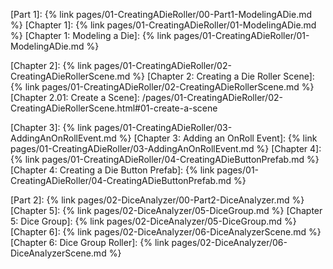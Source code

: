 [Part 1]: {% link pages/01-CreatingADieRoller/00-Part1-ModelingADie.md %}
[Chapter 1]: {% link pages/01-CreatingADieRoller/01-ModelingADie.md %}
[Chapter 1: Modeling a Die]: {% link pages/01-CreatingADieRoller/01-ModelingADie.md %}

[Chapter 2]: {% link pages/01-CreatingADieRoller/02-CreatingADieRollerScene.md %}
[Chapter 2: Creating a Die Roller Scene]: {% link pages/01-CreatingADieRoller/02-CreatingADieRollerScene.md %}
[Chapter 2.01: Create a Scene]: /pages/01-CreatingADieRoller/02-CreatingADieRollerScene.html#01-create-a-scene

[Chapter 3]: {% link pages/01-CreatingADieRoller/03-AddingAnOnRollEvent.md %}
[Chapter 3: Adding an OnRoll Event]: {% link pages/01-CreatingADieRoller/03-AddingAnOnRollEvent.md %}
[Chapter 4]: {% link pages/01-CreatingADieRoller/04-CreatingADieButtonPrefab.md %}
[Chapter 4: Creating a Die Button Prefab]: {% link pages/01-CreatingADieRoller/04-CreatingADieButtonPrefab.md %}

[Part 2]: {% link pages/02-DiceAnalyzer/00-Part2-DiceAnalyzer.md %}
[Chapter 5]: {% link pages/02-DiceAnalyzer/05-DiceGroup.md %}
[Chapter 5: Dice Group]: {% link pages/02-DiceAnalyzer/05-DiceGroup.md %}
[Chapter 6]: {% link pages/02-DiceAnalyzer/06-DiceAnalyzerScene.md %}
[Chapter 6: Dice Group Roller]: {% link pages/02-DiceAnalyzer/06-DiceAnalyzerScene.md %}

[Dice Notation]: https://en.wikipedia.org/wiki/Dice_notation
[Expression body definition]: https://learn.microsoft.com/en-us/dotnet/csharp/programming-guide/classes-and-structs/properties#expression-body-definitions
[Horizontal Layout Group]: https://docs.unity.cn/2021.3/Documentation/Manual/script-HorizontalLayoutGroup.html
[Principle of least privilege]: https://en.wikipedia.org/wiki/Principle_of_least_privilege
